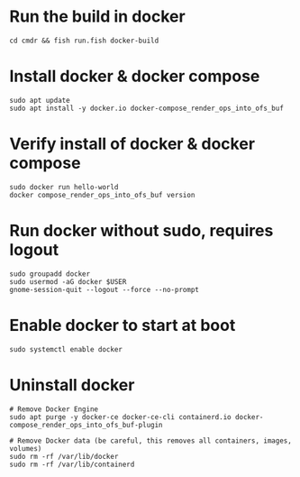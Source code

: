 # Run the build in docker

```shell
cd cmdr && fish run.fish docker-build
```

# Install docker & docker compose

```shell
sudo apt update
sudo apt install -y docker.io docker-compose_render_ops_into_ofs_buf
```

# Verify install of docker & docker compose

```shell
sudo docker run hello-world
docker compose_render_ops_into_ofs_buf version
```

# Run docker without sudo, requires logout

```shell
sudo groupadd docker
sudo usermod -aG docker $USER
gnome-session-quit --logout --force --no-prompt
```

# Enable docker to start at boot

```shell
sudo systemctl enable docker
```

# Uninstall docker

```shell
# Remove Docker Engine
sudo apt purge -y docker-ce docker-ce-cli containerd.io docker-compose_render_ops_into_ofs_buf-plugin

# Remove Docker data (be careful, this removes all containers, images, volumes)
sudo rm -rf /var/lib/docker
sudo rm -rf /var/lib/containerd
```
